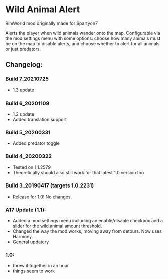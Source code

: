 # Wild Animal Alert
RimWorld mod originally made for Spartyon7

Alerts the player when wild animals wander onto the map. Configurable via the mod settings menu with some options: choose how many animals must be on the map to disable alerts, and choose whether to alert for all animals or just predators.

## Changelog:

### Build 7_20210725
* 1.3 update

### Build 6_20201109
* 1.2 update
* Added translation support

### Build 5_20200331
* Added predator toggle

### Build 4_20200322
* Tested on 1.1.2579
* Theoretically should also still work for that latest 1.0 version too

### Build 3_20190417 (targets 1.0.2231)
* Release for 1.0! No changes.

### A17 Update (1.1):
* Added a mod settings menu including an enable/disable checkbox and a slider for the wild animal amount threshold.
* Changed the way the mod works, moving away from detours. Now uses Harmony.
* General updatery

### 1.0:
* threw it together in an hour
* things seem to work
